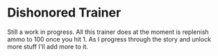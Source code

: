 # Dishonored Trainer

Still a work in progress. All this trainer does at the moment is replenish ammo to 100 once you hit 1.
As I progress through the story and unlock more stuff I'll add more to it.
